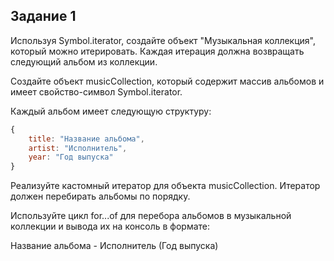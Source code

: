 ## Задание 1

Используя Symbol.iterator, создайте объект "Музыкальная коллекция", который можно итерировать. Каждая итерация должна возвращать следующий альбом из коллекции.

Создайте объект musicCollection, который содержит массив альбомов и имеет свойство-символ Symbol.iterator.

Каждый альбом имеет следующую структуру: </br>

```javascript
{
    title: "Название альбома",
    artist: "Исполнитель",
    year: "Год выпуска"
}
```

Реализуйте кастомный итератор для объекта musicCollection. Итератор должен перебирать альбомы по порядку.

Используйте цикл for...of для перебора альбомов в музыкальной коллекции и вывода их на консоль в формате:

Название альбома - Исполнитель (Год выпуска)
